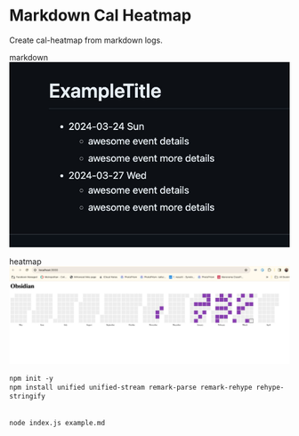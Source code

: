 # Markdown Cal Heatmap

Create cal-heatmap from markdown logs.

markdown
![markdown](example-markdown.jpeg)

heatmap
![heatmap](example-heatmap.jpeg)

```
npm init -y
npm install unified unified-stream remark-parse remark-rehype rehype-stringify


node index.js example.md

```
